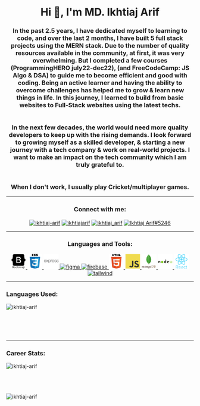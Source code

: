 <h1 align="center">Hi 👋, I'm MD. Ikhtiaj Arif</h1>
<h3 align="center">In the past 2.5 years, I have dedicated myself to learning to code, and over the last 2 months, I have built 5 full stack projects using the MERN stack. Due to the number of quality resources available in the community, at first, it was very overwhelming. But I completed a few courses (ProgrammingHERO july22-dec22), (and FreeCodeCamp: JS Algo & DSA) to guide me to become efficient and good with coding. Being an active learner and having the ability to overcome challenges has helped me to grow & learn new things in life. In this journey, I learned to build from basic websites to Full-Stack websites using the latest techs. 
  <br/><br/><br/>
  In the next few decades, the world would need more quality developers to keep up with the rising demands. I look forward to growing myself as a skilled developer, & starting a new journey with a tech company & work on real-world projects. I want to make an impact on the tech community which I am truly grateful to.
  <br/><br/><br/>
  When I don't work, I usually play Cricket/multiplayer games.</h3>
<hr/>
<h3 align="center">Connect with me:</h3>
<p align="center">
<a href="https://linkedin.com/in/ikhtiaj-arif" target="blank"><img align="center" src="https://raw.githubusercontent.com/rahuldkjain/github-profile-readme-generator/master/src/images/icons/Social/linked-in-alt.svg" alt="ikhtiaj-arif" height="30" width="40" /></a>
<a href="https://fb.com/ikhtiajarif" target="blank"><img align="center" src="https://raw.githubusercontent.com/rahuldkjain/github-profile-readme-generator/master/src/images/icons/Social/facebook.svg" alt="ikhtiajarif" height="30" width="40" /></a>
<a href="https://instagram.com/ikhtiaj_arif" target="blank"><img align="center" src="https://raw.githubusercontent.com/rahuldkjain/github-profile-readme-generator/master/src/images/icons/Social/instagram.svg" alt="ikhtiaj_arif" height="30" width="40" /></a>
<a href="https://discord.gg/Ikhtiaj Arif#5246" target="blank"><img align="center" src="https://raw.githubusercontent.com/rahuldkjain/github-profile-readme-generator/master/src/images/icons/Social/discord.svg" alt="Ikhtiaj Arif#5246" height="30" width="40" /></a>
</p>
<hr/>
<h3 align="center">Languages and Tools:</h3>
<p align="center"> <a href="https://getbootstrap.com" target="_blank" rel="noreferrer"> <img src="https://raw.githubusercontent.com/devicons/devicon/master/icons/bootstrap/bootstrap-plain-wordmark.svg" alt="bootstrap" width="40" height="40"/> </a> <a href="https://www.w3schools.com/css/" target="_blank" rel="noreferrer"> <img src="https://raw.githubusercontent.com/devicons/devicon/master/icons/css3/css3-original-wordmark.svg" alt="css3" width="40" height="40"/> </a> <a href="https://expressjs.com" target="_blank" rel="noreferrer"> <img src="https://raw.githubusercontent.com/devicons/devicon/master/icons/express/express-original-wordmark.svg" alt="express" width="40" height="40"/> </a> <a href="https://www.figma.com/" target="_blank" rel="noreferrer"> <img src="https://www.vectorlogo.zone/logos/figma/figma-icon.svg" alt="figma" width="40" height="40"/> </a> <a href="https://firebase.google.com/" target="_blank" rel="noreferrer"> <img src="https://www.vectorlogo.zone/logos/firebase/firebase-icon.svg" alt="firebase" width="40" height="40"/> </a> <a href="https://www.w3.org/html/" target="_blank" rel="noreferrer"> <img src="https://raw.githubusercontent.com/devicons/devicon/master/icons/html5/html5-original-wordmark.svg" alt="html5" width="40" height="40"/> </a> <a href="https://developer.mozilla.org/en-US/docs/Web/JavaScript" target="_blank" rel="noreferrer"> <img src="https://raw.githubusercontent.com/devicons/devicon/master/icons/javascript/javascript-original.svg" alt="javascript" width="40" height="40"/> </a> <a href="https://www.mongodb.com/" target="_blank" rel="noreferrer"> <img src="https://raw.githubusercontent.com/devicons/devicon/master/icons/mongodb/mongodb-original-wordmark.svg" alt="mongodb" width="40" height="40"/> </a> <a href="https://nodejs.org" target="_blank" rel="noreferrer"> <img src="https://raw.githubusercontent.com/devicons/devicon/master/icons/nodejs/nodejs-original-wordmark.svg" alt="nodejs" width="40" height="40"/> </a> <a href="https://reactjs.org/" target="_blank" rel="noreferrer"> <img src="https://raw.githubusercontent.com/devicons/devicon/master/icons/react/react-original-wordmark.svg" alt="react" width="40" height="40"/> </a> <a href="https://tailwindcss.com/" target="_blank" rel="noreferrer"> <img src="https://www.vectorlogo.zone/logos/tailwindcss/tailwindcss-icon.svg" alt="tailwind" width="40" height="40"/> </a> </p>

<hr/>
<h3 align="left">Languages Used:</h3>
<p><img align="left"  src="https://github-readme-stats.vercel.app/api/top-langs?username=ikhtiaj-arif&show_icons=true&locale=en&layout=compact" alt="ikhtiaj-arif" /></p>

<br/><br/><br/><br/><br/>

<hr/>

<h3 align="left">Career Stats:</h3>

<p align="left"><img align="left" src="https://github-readme-streak-stats.herokuapp.com/?user=ikhtiaj-arif&" alt="ikhtiaj-arif" /></p>
<br/><br/><br/><br/>
<p>&nbsp;<img align="left" src="https://github-readme-stats.vercel.app/api?username=ikhtiaj-arif&show_icons=true&locale=en" alt="ikhtiaj-arif" /></p>


